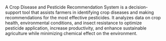 A Crop Disease and Pesticide Recommendation System is a decision-support tool that assists farmers in identifying crop diseases and making recommendations for the most effective pesticides. It analyzes data on crop health, environmental conditions, and insect resistance to optimize pesticide application, increase productivity, and enhance sustainable agriculture while minimizing chemical effect on the environment.

